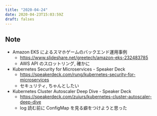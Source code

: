 ```yaml
---
title: "2020-04-24"
date: 2020-04-23T15:03:59Z
draft: falses
---
```


## Note

* Amazon EKS によるスマホゲームのバックエンド運用事例
  * https://www.slideshare.net/greetech/amazon-eks-232483785
  * AWS API のスロットリング, 確かに
* Kubernetes Security for Microservices - Speaker Deck
  * https://speakerdeck.com/rung/kubernetes-security-for-microservices
  * セキュリティ, ちゃんとしたい
* Kubernetes Cluster Autoscaler Deep Dive - Speaker Deck
  * https://speakerdeck.com/zuiurs/kubernetes-cluster-autoscaler-deep-dive
  * log 読む前に ConfigMap を見る癖をつけようと思った
